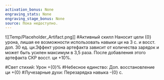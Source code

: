 ```yaml
---
activation_bonus: None
engraving_stats: None
engraving_stage_bonus: None
source: Пока недоступно.
---
```

![[Temp/Placeholder_Artifact.png]]
#Активный скилл
Наносит цели {0} урона, лишая ее возможности использовать навыки ци на 3 с. и восст. доп. 30 ед. ци.Эффект урона артефакта зависит от количества зарядок и может быть усилен максимум в 3,5 раза.
После добавления этого артефакта СКР восст. ци +10%.

#Свет стихий: 
Урон +{0}%
#Небесное единство: 
Доп. восстановление ци +{0}
#Лучезарные духи: 
Перезарядка навыка -{0} с.
